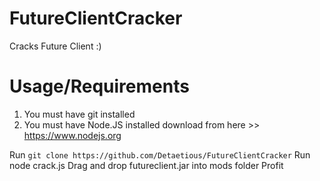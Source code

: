 # FutureClientCracker
Cracks Future Client :)
# Usage/Requirements

1. You must have git installed
2. You must have Node.JS installed download from here >> https://www.nodejs.org

Run `git clone https://github.com/Detaetious/FutureClientCracker`
Run node crack.js
Drag and drop futureclient.jar into mods folder
Profit


